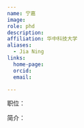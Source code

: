 ```yaml
---
name: 宁嘉
image: 
role: phd
description: 
affiliation: 华中科技大学
aliases:
  - Jia Ning
links:
  home-page: 
  orcid: 
  email: 

---
```


职位：

简介：
